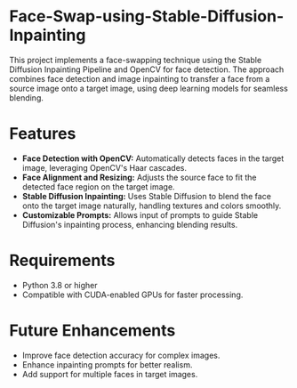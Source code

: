 # Face-Swap-using-Stable-Diffusion-Inpainting
This project implements a face-swapping technique using the Stable Diffusion Inpainting Pipeline and OpenCV for face detection. The approach combines face detection and image inpainting to transfer a face from a source image onto a target image, using deep learning models for seamless blending.
# Features
* **Face Detection with OpenCV:** Automatically detects faces in the target image, leveraging OpenCV's Haar cascades.
* **Face Alignment and Resizing:** Adjusts the source face to fit the detected face region on the target image.
* **Stable Diffusion Inpainting:** Uses Stable Diffusion to blend the face onto the target image naturally, handling textures and colors smoothly.
* **Customizable Prompts:** Allows input of prompts to guide Stable Diffusion's inpainting process, enhancing blending results.
# Requirements
* Python 3.8 or higher
* Compatible with CUDA-enabled GPUs for faster processing.
# Future Enhancements
* Improve face detection accuracy for complex images.
* Enhance inpainting prompts for better realism.
* Add support for multiple faces in target images.
